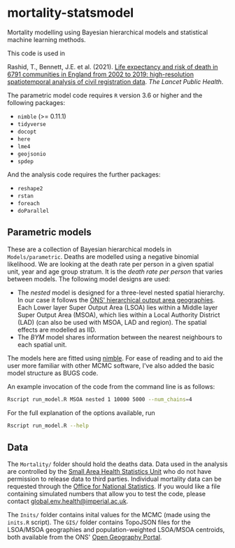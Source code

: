 # mortality-statsmodel

Mortality modelling using Bayesian hierarchical models and statistical machine learning methods.

This code is used in

Rashid, T., Bennett, J.E. et al. (2021). [Life expectancy and risk of death in 6791 communities in England from 2002 to 2019: high-resolution spatiotemporal analysis of civil registration data](https://www.thelancet.com/journals/lanpub/article/PIIS2468-2667(21)00205-X/fulltext). _The Lancet Public Health_.

The parametric model code requires `R` version 3.6 or higher and the following packages:
- `nimble` (>= 0.11.1)
- `tidyverse`
- `docopt`
- `here`
- `lme4`
- `geojsonio`
- `spdep`

And the analysis code requires the further packages:
- `reshape2`
- `rstan`
- `foreach`
- `doParallel`

## Parametric models

These are a collection of Bayesian hierarchical models in `Models/parametric`. Deaths are modelled using a negative binomial likelihood. We are looking at the death rate per person in a given spatial unit, year and age group stratum. It is the _death rate per person_ that varies between models. The following model designs are used:

* The *nested* model is designed for a three-level nested spatial hierarchy. In our case it follows the [ONS' hierarchical output area geographies](https://www.ons.gov.uk/methodology/geography/ukgeographies/censusgeography). Each Lower layer Super Output Area (LSOA) lies within a Middle layer Super Output Area (MSOA), which lies within a Local Authority District (LAD) (can also be used with MSOA, LAD and region). The spatial effects are modelled as IID.
* The *BYM* model shares information between the nearest neighbours to each spatial unit.

The models here are fitted using [nimble](https://r-nimble.org). For ease of reading and to aid the user more familiar with other MCMC software, I've also added the basic model structure as BUGS code.

An example invocation of the code from the command line is as follows:

```sh
Rscript run_model.R MSOA nested 1 10000 5000 --num_chains=4
```

For the full explanation of the options available, run

```sh
Rscript run_model.R --help
```

## Data

The `Mortality/` folder should hold the deaths data. Data used in the analysis are controlled by the [Small Area Health Statistics Unit](https://www.imperial.ac.uk/school-public-health/epidemiology-and-biostatistics/small-area-health-statistics-unit/) who do not have permission to release data to third parties. Individual mortality data can be requested through the [Office for National Statistics](https://www.ons.gov.uk). If you would like a file containing simulated numbers that allow you to test the code, please contact [global.env.health@imperial.ac.uk](mailto:global.env.health@imperial.ac.uk?subject=mortality%20simulation).

The `Inits/` folder contains inital values for the MCMC (made using the `inits.R` script). The `GIS/` folder contains TopoJSON files for the LSOA/MSOA geographies and population-weighted LSOA/MSOA centroids, both available from the ONS' [Open Geography Portal](https://geoportal.statistics.gov.uk).
